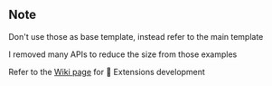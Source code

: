 ## Note

Don't use those as base template, instead refer to the main template

I removed many APIs to reduce the size from those examples

Refer to the [Wiki page](https://github.com/basharast/ImMobile/wiki/DevExtensions) for 🔌 Extensions development

